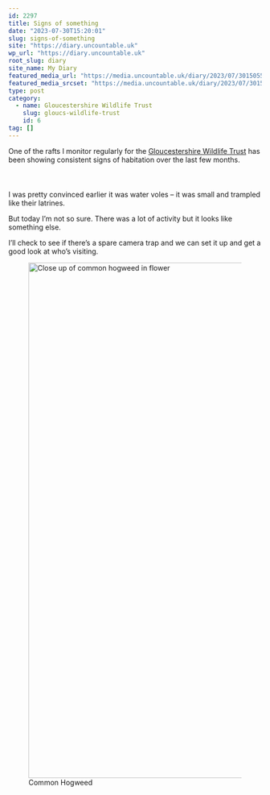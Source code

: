 ```yaml
---
id: 2297
title: Signs of something
date: "2023-07-30T15:20:01"
slug: signs-of-something
site: "https://diary.uncountable.uk"
wp_url: "https://diary.uncountable.uk"
root_slug: diary
site_name: My Diary
featured_media_url: "https://media.uncountable.uk/diary/2023/07/30150556/IMG20230730104753.webp"
featured_media_srcset: "https://media.uncountable.uk/diary/2023/07/30150556/IMG20230730104753-300x225.webp 300w, https://media.uncountable.uk/diary/2023/07/30150556/IMG20230730104753-1024x768.webp 1024w, https://media.uncountable.uk/diary/2023/07/30150556/IMG20230730104753-150x150.webp 150w, https://media.uncountable.uk/diary/2023/07/30150556/IMG20230730104753-640x480.webp 640w, https://media.uncountable.uk/diary/2023/07/30150556/IMG20230730104753.webp 2000w"
type: post
category:
  - name: Gloucestershire Wildlife Trust
    slug: gloucs-wildlife-trust
    id: 6
tag: []
---
```



<p>One of the rafts I monitor regularly for the <a href="https://www.gloucestershirewildlifetrust.co.uk/volunteer">Gloucestershire Wildlife Trust</a> has been showing consistent signs of habitation over the last few months.</p>


<style>.kb-row-layout-id_d0e3fa-b2 > .kt-row-column-wrap{align-content:start;}:where(.kb-row-layout-id_d0e3fa-b2 > .kt-row-column-wrap) > .wp-block-kadence-column{justify-content:start;}.kb-row-layout-id_d0e3fa-b2 > .kt-row-column-wrap{column-gap:var(--global-kb-gap-md, 2rem);row-gap:var(--global-kb-gap-md, 2rem);padding-top:var(--global-kb-spacing-sm, 1.5rem);padding-bottom:var(--global-kb-spacing-sm, 1.5rem);grid-template-columns:repeat(2, minmax(0, 1fr));}.kb-row-layout-id_d0e3fa-b2 > .kt-row-layout-overlay{opacity:0.30;}@media all and (max-width: 1024px){.kb-row-layout-id_d0e3fa-b2 > .kt-row-column-wrap{grid-template-columns:repeat(2, minmax(0, 1fr));}}@media all and (max-width: 767px){.kb-row-layout-id_d0e3fa-b2 > .kt-row-column-wrap{grid-template-columns:minmax(0, 1fr);}.kb-row-layout-id_d0e3fa-b2 > .kt-row-column-wrap > .wp-block-kadence-column:nth-of-type(1){order:2;}.kb-row-layout-id_d0e3fa-b2 > .kt-row-column-wrap > .wp-block-kadence-column:nth-of-type(2){order:1;}.kb-row-layout-id_d0e3fa-b2 > .kt-row-column-wrap > .wp-block-kadence-column:nth-of-type(3){order:12;}.kb-row-layout-id_d0e3fa-b2 > .kt-row-column-wrap > .wp-block-kadence-column:nth-of-type(4){order:11;}.kb-row-layout-id_d0e3fa-b2 > .kt-row-column-wrap > .wp-block-kadence-column:nth-of-type(5){order:22;}.kb-row-layout-id_d0e3fa-b2 > .kt-row-column-wrap > .wp-block-kadence-column:nth-of-type(6){order:21;}.kb-row-layout-id_d0e3fa-b2 > .kt-row-column-wrap > .wp-block-kadence-column:nth-of-type(7){order:32;}.kb-row-layout-id_d0e3fa-b2 > .kt-row-column-wrap > .wp-block-kadence-column:nth-of-type(8){order:31;}}</style><div class="kb-row-layout-wrap kb-row-layout-id_d0e3fa-b2 alignnone wp-block-kadence-rowlayout"><div class="kt-row-column-wrap kt-has-2-columns kt-row-layout-equal kt-tab-layout-inherit kt-mobile-layout-row kt-row-valign-top">
<style>.kadence-column_38a41d-b9 > .kt-inside-inner-col,.kadence-column_38a41d-b9 > .kt-inside-inner-col:before{border-top-left-radius:0px;border-top-right-radius:0px;border-bottom-right-radius:0px;border-bottom-left-radius:0px;}.kadence-column_38a41d-b9 > .kt-inside-inner-col{column-gap:var(--global-kb-gap-sm, 1rem);}.kadence-column_38a41d-b9 > .kt-inside-inner-col{flex-direction:column;}.kadence-column_38a41d-b9 > .kt-inside-inner-col > .aligncenter{width:100%;}.kadence-column_38a41d-b9 > .kt-inside-inner-col:before{opacity:0.3;}.kadence-column_38a41d-b9{position:relative;}@media all and (max-width: 1024px){.kadence-column_38a41d-b9 > .kt-inside-inner-col{flex-direction:column;justify-content:center;}}@media all and (max-width: 767px){.kadence-column_38a41d-b9 > .kt-inside-inner-col{flex-direction:column;justify-content:center;}}</style>
<div class="wp-block-kadence-column kadence-column_38a41d-b9"><div class="kt-inside-inner-col">
<p>I was pretty convinced earlier it was water voles &#8211; it was small and trampled like their latrines.</p>



<p>But today I&#8217;m not so sure.  There was a lot of activity but it looks like something else.</p>



<p>I&#8217;ll check to see if there&#8217;s a spare camera trap and we can set it up and get a good look at who&#8217;s visiting.</p>
</div></div>


<style>.kadence-column_b14db3-d2 > .kt-inside-inner-col,.kadence-column_b14db3-d2 > .kt-inside-inner-col:before{border-top-left-radius:0px;border-top-right-radius:0px;border-bottom-right-radius:0px;border-bottom-left-radius:0px;}.kadence-column_b14db3-d2 > .kt-inside-inner-col{column-gap:var(--global-kb-gap-sm, 1rem);}.kadence-column_b14db3-d2 > .kt-inside-inner-col{flex-direction:column;}.kadence-column_b14db3-d2 > .kt-inside-inner-col > .aligncenter{width:100%;}.kadence-column_b14db3-d2 > .kt-inside-inner-col:before{opacity:0.3;}.kadence-column_b14db3-d2{position:relative;}@media all and (max-width: 1024px){.kadence-column_b14db3-d2 > .kt-inside-inner-col{flex-direction:column;justify-content:center;}}@media all and (max-width: 767px){.kadence-column_b14db3-d2 > .kt-inside-inner-col{flex-direction:column;justify-content:center;}}</style>
<div class="wp-block-kadence-column kadence-column_b14db3-d2"><div class="kt-inside-inner-col">
<figure class="wp-block-image size-large"><img loading="lazy" decoding="async" width="768" height="1024" src="https://media.uncountable.uk/diary/2023/07/30150558/IMG20230730101130-768x1024.webp" alt="Close up of common hogweed in flower" class="wp-image-2299" srcset="https://media.uncountable.uk/diary/2023/07/30150558/IMG20230730101130-768x1024.webp 768w, https://media.uncountable.uk/diary/2023/07/30150558/IMG20230730101130-225x300.webp 225w, https://media.uncountable.uk/diary/2023/07/30150558/IMG20230730101130-480x640.webp 480w, https://media.uncountable.uk/diary/2023/07/30150558/IMG20230730101130-scaled.webp 1920w" sizes="auto, (max-width: 768px) 100vw, 768px" /><figcaption class="wp-element-caption">Common Hogweed</figcaption></figure>
</div></div>

</div></div>